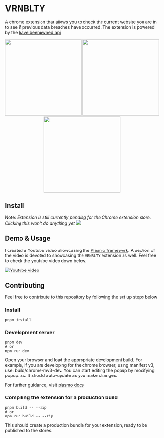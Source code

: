 # VRNBLTY

A chrome extension that allows you to check the current website you are in to see if previous data breaches have occurred. The extension is powered by the [haveibeenpwned api](https://haveibeenpwned.com/)

<p align="center">
  <img src="https://user-images.githubusercontent.com/69985528/174496517-2657aace-9370-4a8b-aba2-1b7b3161b1b8.png" width="250" />
  <img src="https://user-images.githubusercontent.com/69985528/174496590-88b23b30-7fc2-4178-8376-9b590e53fb7a.png" width="250"/>
  <img src="https://user-images.githubusercontent.com/69985528/174496608-85a4632a-e9c9-4912-b3ab-e656caf4c693.png" width="250"/>
</p>

## Install

Note: _Extension is still currently pending for the Chrome extension store. Clicking this won't do anything yet_
<img src="https://storage.googleapis.com/web-dev-uploads/image/WlD8wC6g8khYWPJUsQceQkhXSlv1/HRs9MPufa1J1h5glNhut.png" />

## Demo & Usage

I created a Youtube video showcasing the [Plasmo framework](https://www.plasmo.com/). A section of the video is devoted to showcasing the `VRNBLTY` extension as well. Feel free to check the youtube video down below.

[![Youtube video](http://img.youtube.com/vi/Fa2nFDw-dBw/0.jpg)](https://youtu.be/Fa2nFDw-dBw?t=708 "Create a Google Chrome extension with ReactJS | Plasmo quickstart tutorial")

## Contributing

Feel free to contribute to this repository by following the set up steps below

### Install 
```
pnpm install
```

### Development server
```
pnpm dev
# or
npm run dev
```

Open your browser and load the appropriate development build. For example, if you are developing for the chrome browser, using manifest v3, use: build/chrome-mv3-dev.
You can start editing the popup by modifying popup.tsx. It should auto-update as you make changes.

For further guidance, visit [plasmo docs](https://docs.plasmo.com/)

### Compiling the extension for a production build
```
pnpm build -- --zip
# or
npm run build -- --zip
```
This should create a production bundle for your extension, ready to be published to the stores.

